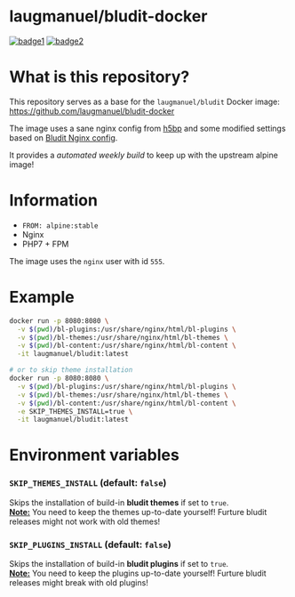 # laugmanuel/bludit-docker

[![badge1](https://img.shields.io/docker/pulls/laugmanuel/bludit?logo=appveyor)](https://hub.docker.com/r/laugmanuel/grav)
[![badge2](https://github.com/laugmanuel/bludit-docker/workflows/ci/badge.svg)](https://hub.docker.com/r/laugmanuel/grav)

# What is this repository?

This repository serves as a base for the `laugmanuel/bludit` Docker image: https://github.com/laugmanuel/bludit-docker

The image uses a sane nginx config from [h5bp](https://github.com/h5bp/server-configs-nginx) and some modified settings based on [Bludit Nginx config](https://docs.bludit.com/en/webservers/nginx).

It provides a *automated weekly build* to keep up with the upstream alpine image!

# Information

- `FROM: alpine:stable`
- Nginx
- PHP7 + FPM

The image uses the `nginx` user with id `555`.

# Example

```sh
docker run -p 8080:8080 \
  -v $(pwd)/bl-plugins:/usr/share/nginx/html/bl-plugins \
  -v $(pwd)/bl-themes:/usr/share/nginx/html/bl-themes \
  -v $(pwd)/bl-content:/usr/share/nginx/html/bl-content \
  -it laugmanuel/bludit:latest

# or to skip theme installation
docker run -p 8080:8080 \
  -v $(pwd)/bl-plugins:/usr/share/nginx/html/bl-plugins \
  -v $(pwd)/bl-themes:/usr/share/nginx/html/bl-themes \
  -v $(pwd)/bl-content:/usr/share/nginx/html/bl-content \
  -e SKIP_THEMES_INSTALL=true \
  -it laugmanuel/bludit:latest
```

# Environment variables

### `SKIP_THEMES_INSTALL` (default: `false`)
Skips the installation of build-in **bludit themes** if set to `true`.  
**<ins>Note:</ins>** You need to keep the themes up-to-date yourself! Furture bludit releases might not work with old themes!  

### `SKIP_PLUGINS_INSTALL` (default: `false`)
Skips the installation of build-in **bludit plugins** if set to `true`.  
**<ins>Note:</ins>** You need to keep the plugins up-to-date yourself! Furture bludit releases might break with old plugins!  
